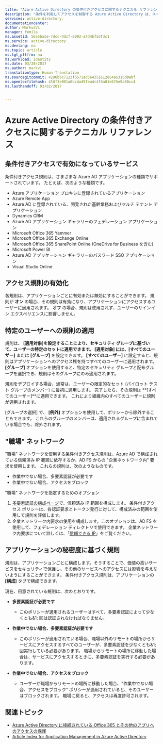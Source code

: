 ```yaml
---
title: "Azure Active Directory の条件付きアクセスに関するテクニカル リファレンス | Microsoft Docs"
description: "条件を利用してアクセスを制御する Azure Active Directory は、ユーザーの認証時、アプリケーションにアクセスを与える前に、選択された特定の条件を確認します。 条件が満たされていれば、ユーザーは承認され、アプリケーションにアクセスできます。"
services: active-directory.
documentationcenter: 
author: MarkusVi
manager: femila
ms.assetid: 56a5bade-7dcc-4dcf-8092-a7d4bf5df3c1
ms.service: active-directory
ms.devlang: na
ms.topic: article
ms.tgt_pltfrm: na
ms.workload: identity
ms.date: 03/28/2017
ms.author: markvi
translationtype: Human Translation
ms.sourcegitcommit: 4296bbc7123f6571ad564351612864a6315d8abf
ms.openlocfilehash: 450f3e001a0bc4a45fea4c4f0a81e676e9a80cc4
ms.lasthandoff: 03/02/2017


---
```

# <a name="azure-active-directory-conditional-access-technical-reference"></a>Azure Active Directory の条件付きアクセスに関するテクニカル リファレンス

## <a name="services-enabled-with-conditional-access"></a>条件付きアクセスで有効になっているサービス

条件付きアクセス規則は、さまざまな Azure AD アプリケーションの種類でサポートされています。 たとえば、次のような種類です。


* Azure アプリケーション プロキシに登録されているアプリケーション
* Azure Remote App
* Azure AD に登録されている、開発された基幹業務およびマルチ テナント アプリケーション
* Dynamics CRM
* Azure AD アプリケーション ギャラリーのフェデレーション アプリケーション
* Microsoft Office 365 Yammer
* Microsoft Office 365 Exchange Online
* Microsoft Office 365 SharePoint Online (OneDrive for Business を含む)
* Microsoft Power BI 
* Azure AD アプリケーション ギャラリーのパスワード SSO アプリケーション
* Visual Studio Online









## <a name="enable-access-rules"></a>アクセス規則の有効化
各規則は、アプリケーションごとに有効または無効にすることができます。 規則が **オン** の場合、その規則は有効になり、アプリケーションにアクセスするユーザーに適用されます。 **オフ** の場合、規則は使用されず、ユーザーのサインイン エクスペリエンスに影響しません。

## <a name="applying-rules-to-specific-users"></a>特定のユーザーへの規則の適用
規則は、 **[適用対象]**を設定することにより、セキュリティ グループに基づいて、ユーザーの特定のセットに適用できます。 **[適用対象]** には、**[すべてのユーザー]** または **[グループ]** を設定できます。 **[すべてのユーザー]** に設定すると、規則はアプリケーションへのアクセス権を持つすべてのユーザーに適用されます。 **[グループ]** オプションを使用すると、特定のセキュリティ グループと配布グループを選択でき、規則はそのグループにのみ適用されます。

規則をデプロイする場合、通常は、ユーザーの限定的なセット (パイロット テスト グループのメンバー) に最初に適用します。 完了したら、その規則は **[すべてのユーザー]**に適用できます。 これにより組織内のすべてのユーザーに規則が適用されます。

[グループの選択] で、 **[例外]** オプションを使用して、ポリシーから除外することもできます。 これらのグループのメンバーは、適用されるグループに含まれている場合でも、除外されます。

## <a name="at-work-networks"></a>"職場" ネットワーク
"職場" ネットワークを使用する条件付きアクセス規則は、Azure AD で構成されている信頼済み IP 範囲に依存するか、AD FS からの "企業ネットワーク内" 要求を使用します。 これらの規則は、次のようなものです。

* 作業中でない場合、多要素認証が必要です
* 作業中でない場合、アクセスをブロック

"職場" ネットワークを指定するためのオプション

1. [多要素認証の構成ページ](../multi-factor-authentication/multi-factor-authentication-whats-next.md)で、信頼済み IP 範囲を構成します。 条件付きアクセス ポリシーは、各認証要求とトークン発行に対して、構成済みの範囲を使用して規則を評価します。 
2. 企業ネットワーク内要求の使用を構成します。このオプションは、AD FS を使用して、フェデレーション ディレクトリで使用できます。 企業ネットワーク内要求について詳しくは、「[信頼できる IP](../multi-factor-authentication/multi-factor-authentication-whats-next.md#trusted-ips)」をご覧ください。


## <a name="rules-based-on-application-sensitivity"></a>アプリケーションの秘密度に基づく規則
規則は、アプリケーションごとに構成します。そうすることで、価値の高いサービスをセキュリティで保護し、その他のサービスへのアクセスには影響を与えないようにすることができます。 条件付きアクセス規則は、アプリケーションの **[構成]** タブで構成できます。 

現在、用意されている規則は、次のとおりです。

* **多要素認証が必要です**
  
  * このポリシーが適用されるユーザーはすべて、多要素認証によって少なくとも&1; 回は認証されなければなりません。
* **作業中でない場合、多要素認証が必要です**
  
  * このポリシーが適用されている場合、職場以外のリモートの場所からサービスにアクセスするすべてのユーザーが、多要素認証を少なくとも&1; 回実行している必要があります。 職場からリモートの場所に移動した場合は、サービスにアクセスするときに、多要素認証を実行する必要があります。
* **作業中でない場合、アクセスをブロック** 
  
  * ユーザーが職場からリモートの場所に移動した場合、"作業中でない場合、アクセスをブロック" ポリシーが適用されていると、そのユーザーはブロックされます。  職場に戻ると、アクセスは再度許可されます。

## <a name="related-topics"></a>関連トピック
* [Azure Active Directory に接続されている Office 365 とその他のアプリへのアクセスの保護](active-directory-conditional-access.md)
* [Article Index for Application Management in Azure Active Directory](active-directory-apps-index.md)



